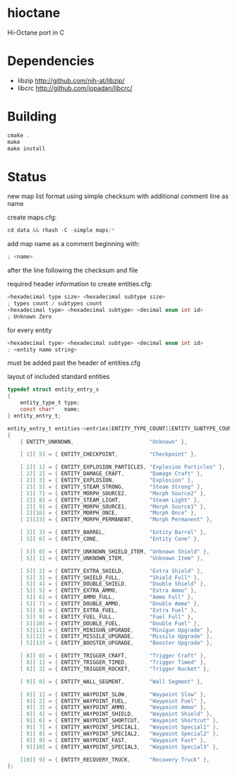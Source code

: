 # hioctane
Hi-Octane port in C

# Dependencies
- libzip http://github.com/nih-at/libzip/
- libcrc http://github.com/jopadan/libcrc/

# Building

```c
cmake .
make
make install
```

# Status

new map list format using simple checksum 
with additional comment line as name

create maps.cfg:

```c
cd data && rhash -C -simple maps/*
```

add map name as a comment beginning with:

```c
; <name>
```

after the line following the checksum and file


required header information to create entities.cfg:

```c
<hexadecimal type size> <hexadecimal subtype size>
; types count / subtypes count
<hexadecimal type> <hexadecimal subtype> <decimal enum int id>
; Unknown Zero
```

for every entity

```c
<hexadecimal type> <hexadecimal subtype> <decimal enum int id>
; <entity name string>
```

must be added past the header of entities.cfg


layout of included standard entities


```c
typedef struct entity_entry_s
{
	entity_type_t type;
	const char*   name;
} entity_entry_t;

entity_entry_t entities->entries[ENTITY_TYPE_COUNT][ENTITY_SUBTYPE_COUNT] =
{
	{ ENTITY_UNKNOWN,                        "Unknown" },

	[ 1][ 5] = { ENTITY_CHECKPOINT,          "Checkpoint" },

	[ 2][ 1] = { ENTITY_EXPLOSION_PARTICLES, "Explosion Particles" },
	[ 2][ 2] = { ENTITY_DAMAGE_CRAFT,        "Damage Craft" },
	[ 2][ 3] = { ENTITY_EXPLOSION,           "Explosion" },	
	[ 2][ 5] = { ENTITY_STEAM_STRONG,        "Steam Strong" },
	[ 2][ 7] = { ENTITY_MORPH_SOURCE2,       "Morph Source2" },
	[ 2][ 8] = { ENTITY_STEAM_LIGHT,         "Steam Light" },
	[ 2][ 9] = { ENTITY_MORPH_SOURCE1,       "Morph Source1" },
	[ 2][16] = { ENTITY_MORPH_ONCE,          "Morph Once" },
	[ 2][23] = { ENTITY_MORPH_PERMANENT,     "Morph Permanent" },

	[ 3][ 3] = { ENTITY_BARREL,              "Entity Barrel" },
	[ 3][ 6] = { ENTITY_CONE,                "Entity Cone" },

	[ 5][ 0] = { ENTITY_UNKNOWN_SHIELD_ITEM, "Unknown Shield" },
	[ 5][ 1] = { ENTITY_UNKNOWN_ITEM,        "Unknown Item" },

	[ 5][ 2] = { ENTITY_EXTRA_SHIELD,        "Extra Shield" },
	[ 5][ 3] = { ENTITY_SHIELD_FULL,         "Shield Full" },
	[ 5][ 4] = { ENTITY_DOUBLE_SHIELD,       "Double Shield" },
	[ 5][ 5] = { ENTITY_EXTRA_AMMO,          "Extra Ammo" },
	[ 5][ 6] = { ENTITY_AMMO_FULL,           "Ammo Full" },
	[ 5][ 7] = { ENTITY_DOUBLE_AMMO,         "Double Ammo" },
	[ 5][ 8] = { ENTITY_EXTRA_FUEL,          "Extra Fuel" },
	[ 5][ 9] = { ENTITY_FUEL_FULL,           "Fuel Full" },
	[ 5][10] = { ENTITY_DOUBLE_FUEL,         "Double Fuel" },
	[ 5][11] = { ENTITY_MINIGUN_UPGRADE,     "Minigun Upgrade" },
	[ 5][12] = { ENTITY_MISSILE_UPGRADE,     "Missile Upgrade" },
	[ 5][13] = { ENTITY_BOOSTER_UPGRADE,     "Booster Upgrade" },

	[ 8][ 0] = { ENTITY_TRIGGER_CRAFT,       "Trigger Craft" },
	[ 8][ 1] = { ENTITY_TRIGGER_TIMED,       "Trigger Timed" },
	[ 8][ 3] = { ENTITY_TRIGGER_ROCKET,      "Trigger Rocket" },

	[ 9][ 0] = { ENTITY_WALL_SEGMENT,        "Wall Segment" },

	[ 9][ 1] = { ENTITY_WAYPOINT_SLOW,       "Waypoint Slow" },
	[ 9][ 2] = { ENTITY_WAYPOINT_FUEL,       "Waypoint Fuel" },
	[ 9][ 3] = { ENTITY_WAYPOINT_AMMO,       "Waypoint Ammo" },
	[ 9][ 4] = { ENTITY_WAYPOINT_SHIELD,     "Waypoint Shield" },
	[ 9][ 6] = { ENTITY_WAYPOINT_SHORTCUT,   "Waypoint Shortcut" },
	[ 9][ 7] = { ENTITY_WAYPOINT_SPECIAL1,   "Waypoint Special1" },
	[ 9][ 8] = { ENTITY_WAYPOINT_SPECIAL2,   "Waypoint Special2" },
	[ 9][ 9] = { ENTITY_WAYPOINT_FAST,       "Waypoint Fast" },
	[ 9][10] = { ENTITY_WAYPOINT_SPECIAL3,   "Waypoint Special3" },

	[10][ 9] = { ENTITY_RECOVERY_TRUCK,      "Recovery Truck" },
};
```
